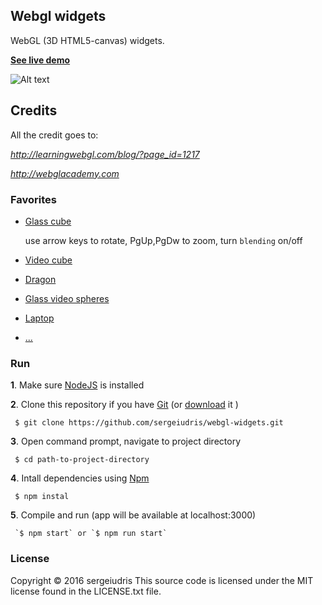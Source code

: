 ## Webgl widgets

WebGL (3D HTML5-canvas) widgets.

[**See live demo**]( https://sergeiudris.github.io/webgl-widgets/)

![Alt text](/snapshot.png?raw=true "snapshot.png")

## Credits

All the credit goes to:

*http://learningwebgl.com/blog/?page_id=1217*

*http://webglacademy.com*


### Favorites
 * [Glass cube](https://sergeiudris.github.io/webgl-widgets/examples/cube_basic_keyboard/)

    use arrow keys to rotate, PgUp,PgDw to zoom, turn `blending` on/off
 * [Video cube](https://sergeiudris.github.io/webgl-widgets/examples/cube_basic_videoTexture/)
 * [Dragon](https://sergeiudris.github.io/webgl-widgets/examples/dragon_wireframeC/)
 * [Glass video spheres](https://sergeiudris.github.io/webgl-widgets/examples/glass_spheres/)
 * [Laptop](https://sergeiudris.github.io/webgl-widgets/examples/laptop/)
 * [...]( https://sergeiudris.github.io/webgl-widgets/)


### Run

**1**. Make sure [NodeJS](https://nodejs.org/) is installed


**2**. Clone this repository if you have [Git](https://git-scm.com/) (or [download](https://github.com/sergeiudris/webgl-widgets/archive/master.zip) it )
```shell
 $ git clone https://github.com/sergeiudris/webgl-widgets.git
```
**3**. Open command prompt, navigate to project directory
```shell
 $ cd path-to-project-directory
```
**4**. Intall dependencies using [Npm](https://docs.npmjs.com/getting-started/what-is-npm)
```shell
 $ npm instal
```
**5**. Compile and run (app will be available at localhost:3000)
```shell
 `$ npm start` or `$ npm run start`
```

### License

Copyright © 2016 sergeiudris This source code is licensed under the MIT license found in the LICENSE.txt file.

